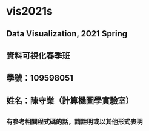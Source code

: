 # vis2021s
## Data Visualization, 2021 Spring
## 資料可視化春季班
## 
## 學號：109598051
## 姓名：陳守業（計算機圖學實驗室）
## 
### 有參考相關程式碼的話，請註明或以其他形式表明
